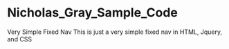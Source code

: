 # Nicholas_Gray_Sample_Code
Very Simple Fixed Nav
This is just a very simple fixed nav in HTML, Jquery, and CSS
